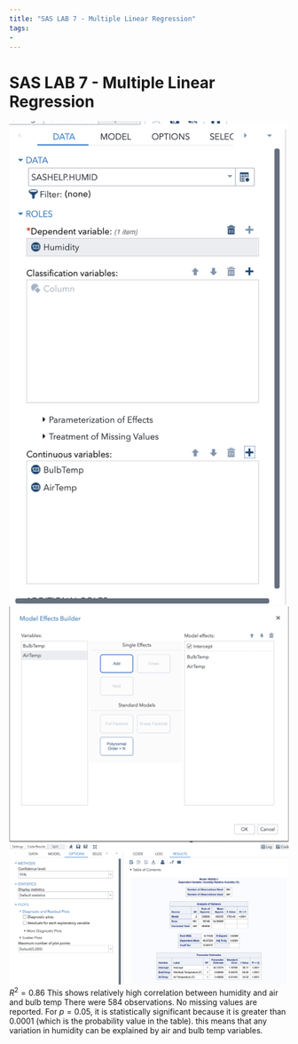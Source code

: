 ```yaml
---
title: "SAS LAB 7 - Multiple Linear Regression"
tags:
- 
---
```

# SAS LAB 7 - Multiple Linear Regression
![](attachments/Pasted%20image%2020220914193702.png)
![](attachments/Pasted%20image%2020220914193726.png)
![](attachments/Pasted%20image%2020220914193857.png)
$R^2 = 0.86$
This shows relatively high correlation between humidity and air and bulb temp
There were 584 observations. No missing values are reported. For $p=0.05$, it is statistically significant because it is greater than 0.0001 (which is the probability value in the table). this means that any variation in humidity can be explained by air and bulb temp variables.